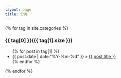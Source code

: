 ```yaml
---
layout: page
title: 分类
---
```

<div class="tag_posts">
{% for tag in site.categories %} 
	<a name="{{ tag[0] }}"  id = "{{ tag[0] }}"></a>
    <h3>{{ tag[0] }}({{ tag[1].size }})</h3>
	<ul>
	{% for post in tag[1] %}
		<li><span>{{ post.date | date:"%Y-%m-%d" }}</span> &raquo; <a href="{{ post.url }}">{{ post.title }}</a></li>
	{% endfor %}
	</ul>
{% endfor %}
</div>
